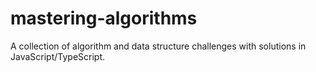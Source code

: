 # mastering-algorithms
A collection of algorithm and data structure challenges with solutions in JavaScript/TypeScript.
